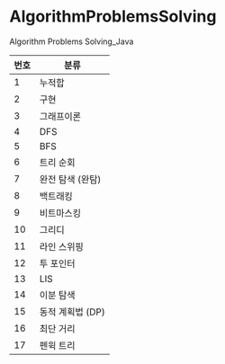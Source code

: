 # AlgorithmProblemsSolving
Algorithm Problems Solving_Java

| 번호 |  분류   |
|------|--------------|
| 1    | 누적합         |
| 2    | 구현           |
| 3    | 그래프이론     |
| 4    | DFS           |
| 5    | BFS           |
| 6    | 트리 순회      |
| 7    | 완전 탐색 (완탐) |
| 8    | 백트래킹       |
| 9    | 비트마스킹     |
| 10   | 그리디         |
| 11   | 라인 스위핑    |
| 12   | 투 포인터      |
| 13   | LIS           |
| 14   | 이분 탐색      |
| 15   | 동적 계획법 (DP)|
| 16   | 최단 거리      |
| 17   | 펜윅 트리      |
